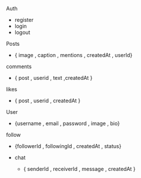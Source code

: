 Auth
 - register
 - login
 - logout


Posts
 - { image , caption , mentions , createdAt , userId}

comments
 - { post , userid , text ,createdAt }

likes
 - { post , userid , createdAt }

User
 - {username , email , password , image , bio}

follow
 - {followerId , followingId , createdAt , status}

- chat
    - { senderId , receiverId , message , createdAt }